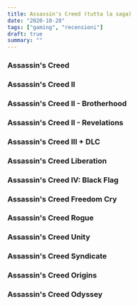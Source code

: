 ```yaml
---
title: Assassin's Creed (tutta la saga)
date: "2020-10-28"
tags: ["gaming", "recensioni"]
draft: true
summary: ""
---
```


### Assassin's Creed

### Assassin's Creed II

### Assassin's Creed II - Brotherhood

### Assassin's Creed II - Revelations

### Assassin's Creed III + DLC

### Assassin's Creed Liberation

### Assassin's Creed IV: Black Flag

### Assassin's Creed Freedom Cry

### Assassin's Creed Rogue

### Assassin's Creed Unity

### Assassin's Creed Syndicate

### Assassin's Creed Origins

### Assassin's Creed Odyssey
